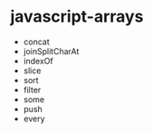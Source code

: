 # javascript-arrays

* concat
* joinSplitCharAt
* indexOf
* slice
* sort
* filter
* some
* push
* every
